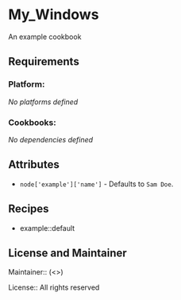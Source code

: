 # My_Windows

An example cookbook

## Requirements

### Platform:

_No platforms defined_

### Cookbooks:

_No dependencies defined_

## Attributes

- `node['example']['name']` - Defaults to `Sam Doe`.

## Recipes

- example::default

## License and Maintainer

Maintainer:: (<>)

License:: All rights reserved

